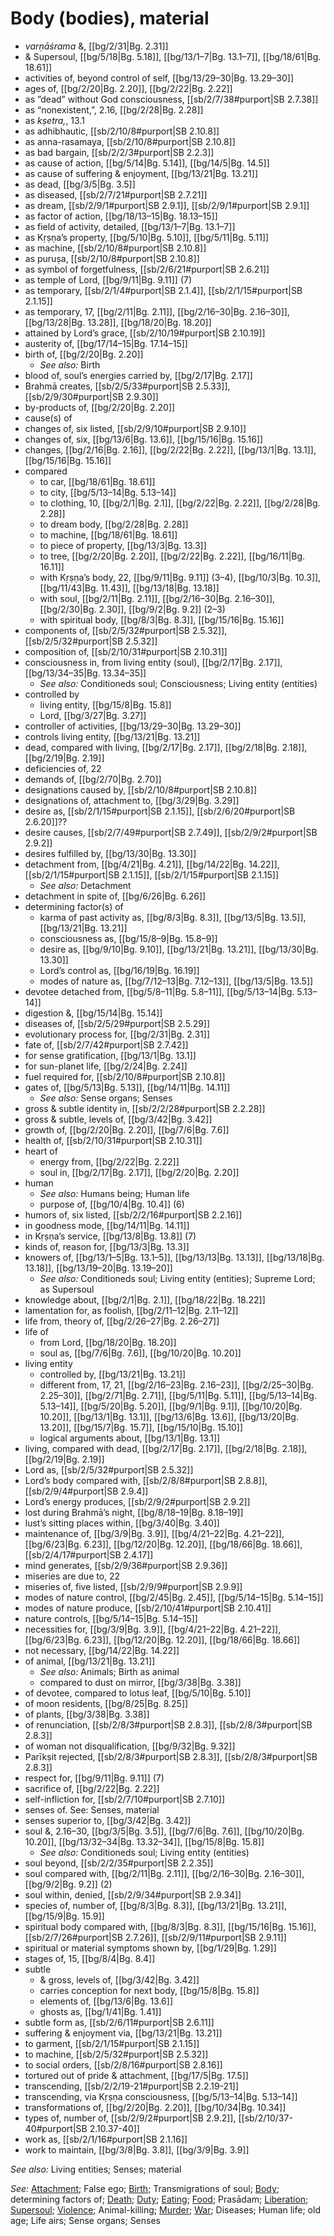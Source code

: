 # Body (bodies), material

* *varṇāśrama* &, [[bg/2/31|Bg. 2.31]]
* & Supersoul, [[bg/5/18|Bg. 5.18]], [[bg/13/1–7|Bg. 13.1–7]], [[bg/18/61|Bg. 18.61]]
* activities of, beyond control of self, [[bg/13/29–30|Bg. 13.29–30]]
* ages of, [[bg/2/20|Bg. 2.20]], [[bg/2/22|Bg. 2.22]]
* as ”dead” without God consciousness, [[sb/2/7/38#purport|SB 2.7.38]]
* as “nonexistent,”, 2.16, [[bg/2/28|Bg. 2.28]]
* as *kṣetra,*, 13.1
* as adhibhautic, [[sb/2/10/8#purport|SB 2.10.8]]
* as anna-rasamaya, [[sb/2/10/8#purport|SB 2.10.8]]
* as bad bargain, [[sb/2/2/3#purport|SB 2.2.3]]
* as cause of action, [[bg/5/14|Bg. 5.14]], [[bg/14/5|Bg. 14.5]]
* as cause of suffering & enjoyment, [[bg/13/21|Bg. 13.21]]
* as dead, [[bg/3/5|Bg. 3.5]]
* as diseased, [[sb/2/7/21#purport|SB 2.7.21]]
* as dream, [[sb/2/9/1#purport|SB 2.9.1]], [[sb/2/9/1#purport|SB 2.9.1]]
* as factor of action, [[bg/18/13–15|Bg. 18.13–15]]
* as field of activity, detailed, [[bg/13/1–7|Bg. 13.1–7]]
* as Kṛṣṇa’s property, [[bg/5/10|Bg. 5.10]], [[bg/5/11|Bg. 5.11]]
* as machine, [[sb/2/10/8#purport|SB 2.10.8]]
* as puruṣa, [[sb/2/10/8#purport|SB 2.10.8]]
* as symbol of forgetfulness, [[sb/2/6/21#purport|SB 2.6.21]]
* as temple of Lord, [[bg/9/11|Bg. 9.11]] (7)
* as temporary, [[sb/2/1/4#purport|SB 2.1.4]], [[sb/2/1/15#purport|SB 2.1.15]]
* as temporary, 17, [[bg/2/11|Bg. 2.11]], [[bg/2/16–30|Bg. 2.16–30]], [[bg/13/28|Bg. 13.28]], [[bg/18/20|Bg. 18.20]]
* attained by Lord’s grace, [[sb/2/10/19#purport|SB 2.10.19]]
* austerity of, [[bg/17/14–15|Bg. 17.14–15]]
* birth of, [[bg/2/20|Bg. 2.20]]
  * *See also:* Birth
* blood of, soul’s energies carried by, [[bg/2/17|Bg. 2.17]]
* Brahmā creates, [[sb/2/5/33#purport|SB 2.5.33]], [[sb/2/9/30#purport|SB 2.9.30]]
* by-products of, [[bg/2/20|Bg. 2.20]]
* cause(s) of
* changes of, six listed, [[sb/2/9/10#purport|SB 2.9.10]]
* changes of, six, [[bg/13/6|Bg. 13.6]], [[bg/15/16|Bg. 15.16]]
* changes, [[bg/2/16|Bg. 2.16]], [[bg/2/22|Bg. 2.22]], [[bg/13/1|Bg. 13.1]], [[bg/15/16|Bg. 15.16]]
* compared
  * to car, [[bg/18/61|Bg. 18.61]]
  * to city, [[bg/5/13–14|Bg. 5.13–14]]
  * to clothing, 10, [[bg/2/1|Bg. 2.1]], [[bg/2/22|Bg. 2.22]], [[bg/2/28|Bg. 2.28]]
  * to dream body, [[bg/2/28|Bg. 2.28]]
  * to machine, [[bg/18/61|Bg. 18.61]]
  * to piece of property, [[bg/13/3|Bg. 13.3]]
  * to tree, [[bg/2/20|Bg. 2.20]], [[bg/2/22|Bg. 2.22]], [[bg/16/11|Bg. 16.11]]
  * with Kṛṣṇa’s body, 22, [[bg/9/11|Bg. 9.11]] (3–4), [[bg/10/3|Bg. 10.3]], [[bg/11/43|Bg. 11.43]], [[bg/13/18|Bg. 13.18]]
  * with soul, [[bg/2/11|Bg. 2.11]], [[bg/2/16–30|Bg. 2.16–30]], [[bg/2/30|Bg. 2.30]], [[bg/9/2|Bg. 9.2]] (2–3)
  * with spiritual body, [[bg/8/3|Bg. 8.3]], [[bg/15/16|Bg. 15.16]]
* components of, [[sb/2/5/32#purport|SB 2.5.32]], [[sb/2/5/32#purport|SB 2.5.32]]
* composition of, [[sb/2/10/31#purport|SB 2.10.31]]
* consciousness in, from living entity (soul), [[bg/2/17|Bg. 2.17]], [[bg/13/34–35|Bg. 13.34–35]]
  * *See also:* Conditioneds soul; Consciousness; Living entity (entities)
* controlled by
  * living entity, [[bg/15/8|Bg. 15.8]]
  * Lord, [[bg/3/27|Bg. 3.27]]
* controller of activities, [[bg/13/29–30|Bg. 13.29–30]]
* controls living entity, [[bg/13/21|Bg. 13.21]]
* dead, compared with living, [[bg/2/17|Bg. 2.17]], [[bg/2/18|Bg. 2.18]], [[bg/2/19|Bg. 2.19]]
* deficiencies of, 22
* demands of, [[bg/2/70|Bg. 2.70]]
* designations caused by, [[sb/2/10/8#purport|SB 2.10.8]]
* designations of, attachment to, [[bg/3/29|Bg. 3.29]]
* desire as, [[sb/2/1/15#purport|SB 2.1.15]], [[sb/2/6/20#purport|SB 2.6.20]]??
* desire causes, [[sb/2/7/49#purport|SB 2.7.49]], [[sb/2/9/2#purport|SB 2.9.2]]
* desires fulfilled by, [[bg/13/30|Bg. 13.30]]
* detachment from, [[bg/4/21|Bg. 4.21]], [[bg/14/22|Bg. 14.22]], [[sb/2/1/15#purport|SB 2.1.15]], [[sb/2/1/15#purport|SB 2.1.15]]
  * *See also:* Detachment
* detachment in spite of, [[bg/6/26|Bg. 6.26]]
* determining factor(s) of
  * karma of past activity as, [[bg/8/3|Bg. 8.3]], [[bg/13/5|Bg. 13.5]], [[bg/13/21|Bg. 13.21]]
  * consciousness as, [[bg/15/8–9|Bg. 15.8–9]]
  * desire as, [[bg/9/10|Bg. 9.10]], [[bg/13/21|Bg. 13.21]], [[bg/13/30|Bg. 13.30]]
  * Lord’s control as, [[bg/16/19|Bg. 16.19]]
  * modes of nature as, [[bg/7/12–13|Bg. 7.12–13]], [[bg/13/5|Bg. 13.5]]
* devotee detached from, [[bg/5/8–11|Bg. 5.8–11]], [[bg/5/13–14|Bg. 5.13–14]]
* digestion &, [[bg/15/14|Bg. 15.14]]
* diseases of, [[sb/2/5/29#purport|SB 2.5.29]]
* evolutionary process for, [[bg/2/31|Bg. 2.31]]
* fate of, [[sb/2/7/42#purport|SB 2.7.42]]
* for sense gratification, [[bg/13/1|Bg. 13.1]]
* for sun-planet life, [[bg/2/24|Bg. 2.24]]
* fuel required for, [[sb/2/10/8#purport|SB 2.10.8]]
* gates of, [[bg/5/13|Bg. 5.13]], [[bg/14/11|Bg. 14.11]]
  * *See also:* Sense organs; Senses
* gross & subtle identity in, [[sb/2/2/28#purport|SB 2.2.28]]
* gross & subtle, levels of, [[bg/3/42|Bg. 3.42]]
* growth of, [[bg/2/20|Bg. 2.20]], [[bg/7/6|Bg. 7.6]]
* health of, [[sb/2/10/31#purport|SB 2.10.31]]
* heart of
  * energy from, [[bg/2/22|Bg. 2.22]]
  * soul in, [[bg/2/17|Bg. 2.17]], [[bg/2/20|Bg. 2.20]]
* human
  * *See also:* Humans being; Human life
  * purpose of, [[bg/10/4|Bg. 10.4]] (6)
* humors of, six listed, [[sb/2/2/16#purport|SB 2.2.16]]
* in goodness mode, [[bg/14/11|Bg. 14.11]]
* in Kṛṣṇa’s service, [[bg/13/8|Bg. 13.8]] (7)
* kinds of, reason for, [[bg/13/3|Bg. 13.3]]
* knowers of, [[bg/13/1–5|Bg. 13.1–5]], [[bg/13/13|Bg. 13.13]], [[bg/13/18|Bg. 13.18]], [[bg/13/19–20|Bg. 13.19–20]]
  * *See also:* Conditioneds soul; Living entity (entities); Supreme Lord; as Supersoul
* knowledge about, [[bg/2/1|Bg. 2.1]], [[bg/18/22|Bg. 18.22]]
* lamentation for, as foolish, [[bg/2/11–12|Bg. 2.11–12]]
* life from, theory of, [[bg/2/26–27|Bg. 2.26–27]]
* life of
  * from Lord, [[bg/18/20|Bg. 18.20]]
  * soul as, [[bg/7/6|Bg. 7.6]], [[bg/10/20|Bg. 10.20]]
* living entity
  * controlled by, [[bg/13/21|Bg. 13.21]]
  * different from, 17, 21, [[bg/2/16–23|Bg. 2.16–23]], [[bg/2/25–30|Bg. 2.25–30]], [[bg/2/71|Bg. 2.71]], [[bg/5/11|Bg. 5.11]], [[bg/5/13–14|Bg. 5.13–14]], [[bg/5/20|Bg. 5.20]], [[bg/9/1|Bg. 9.1]], [[bg/10/20|Bg. 10.20]], [[bg/13/1|Bg. 13.1]], [[bg/13/6|Bg. 13.6]], [[bg/13/20|Bg. 13.20]], [[bg/15/7|Bg. 15.7]], [[bg/15/10|Bg. 15.10]]
  * logical arguments about, [[bg/13/1|Bg. 13.1]]
* living, compared with dead, [[bg/2/17|Bg. 2.17]], [[bg/2/18|Bg. 2.18]], [[bg/2/19|Bg. 2.19]]
* Lord as, [[sb/2/5/32#purport|SB 2.5.32]]
* Lord’s body compared with, [[sb/2/8/8#purport|SB 2.8.8]], [[sb/2/9/4#purport|SB 2.9.4]]
* Lord’s energy produces, [[sb/2/9/2#purport|SB 2.9.2]]
* lost during Brahmā’s night, [[bg/8/18–19|Bg. 8.18–19]]
* lust’s sitting places within, [[bg/3/40|Bg. 3.40]]
* maintenance of, [[bg/3/9|Bg. 3.9]], [[bg/4/21–22|Bg. 4.21–22]], [[bg/6/23|Bg. 6.23]], [[bg/12/20|Bg. 12.20]], [[bg/18/66|Bg. 18.66]], [[sb/2/4/17#purport|SB 2.4.17]]
* mind generates, [[sb/2/9/36#purport|SB 2.9.36]]
* miseries are due to, 22
* miseries of, five listed, [[sb/2/9/9#purport|SB 2.9.9]]
* modes of nature control, [[bg/2/45|Bg. 2.45]], [[bg/5/14–15|Bg. 5.14–15]]
* modes of nature produce, [[sb/2/10/41#purport|SB 2.10.41]]
* nature controls, [[bg/5/14–15|Bg. 5.14–15]]
* necessities for, [[bg/3/9|Bg. 3.9]], [[bg/4/21–22|Bg. 4.21–22]], [[bg/6/23|Bg. 6.23]], [[bg/12/20|Bg. 12.20]], [[bg/18/66|Bg. 18.66]]
* not necessary, [[bg/14/22|Bg. 14.22]]
* of animal, [[bg/13/21|Bg. 13.21]]
  * *See also:* Animals; Birth as animal
  * compared to dust on mirror, [[bg/3/38|Bg. 3.38]]
* of devotee, compared to lotus leaf, [[bg/5/10|Bg. 5.10]]
* of moon residents, [[bg/8/25|Bg. 8.25]]
* of plants, [[bg/3/38|Bg. 3.38]]
* of renunciation, [[sb/2/8/3#purport|SB 2.8.3]], [[sb/2/8/3#purport|SB 2.8.3]]
* of woman not disqualification, [[bg/9/32|Bg. 9.32]]
* Parīkṣit rejected, [[sb/2/8/3#purport|SB 2.8.3]], [[sb/2/8/3#purport|SB 2.8.3]]
* respect for, [[bg/9/11|Bg. 9.11]] (7)
* sacrifice of, [[bg/2/22|Bg. 2.22]]
* self-infliction for, [[sb/2/7/10#purport|SB 2.7.10]]
* senses of. See: Senses, material
* senses superior to, [[bg/3/42|Bg. 3.42]]
* soul &, 2.16–30, [[bg/3/5|Bg. 3.5]], [[bg/7/6|Bg. 7.6]], [[bg/10/20|Bg. 10.20]], [[bg/13/32–34|Bg. 13.32–34]], [[bg/15/8|Bg. 15.8]]
  * *See also:* Conditioneds soul; Living entity (entities)
* soul beyond, [[sb/2/2/35#purport|SB 2.2.35]]
* soul compared with, [[bg/2/11|Bg. 2.11]], [[bg/2/16–30|Bg. 2.16–30]], [[bg/9/2|Bg. 9.2]] (2)
* soul within, denied, [[sb/2/9/34#purport|SB 2.9.34]]
* species of, number of, [[bg/8/3|Bg. 8.3]], [[bg/13/21|Bg. 13.21]], [[bg/15/9|Bg. 15.9]]
* spiritual body compared with, [[bg/8/3|Bg. 8.3]], [[bg/15/16|Bg. 15.16]], [[sb/2/7/26#purport|SB 2.7.26]], [[sb/2/9/11#purport|SB 2.9.11]]
* spiritual or material symptoms shown by, [[bg/1/29|Bg. 1.29]]
* stages of, 15, [[bg/8/4|Bg. 8.4]]
* subtle
  * & gross, levels of, [[bg/3/42|Bg. 3.42]]
  * carries conception for next body, [[bg/15/8|Bg. 15.8]]
  * elements of, [[bg/13/6|Bg. 13.6]]
  * ghosts as, [[bg/1/41|Bg. 1.41]]
* subtle form as, [[sb/2/6/11#purport|SB 2.6.11]]
* suffering & enjoyment via, [[bg/13/21|Bg. 13.21]]
* to garment, [[sb/2/1/15#purport|SB 2.1.15]]
* to machine, [[sb/2/5/32#purport|SB 2.5.32]]
* to social orders, [[sb/2/8/16#purport|SB 2.8.16]]
* tortured out of pride & attachment, [[bg/17/5|Bg. 17.5]]
* transcending, [[sb/2/2/19-21#purport|SB 2.2.19-21]]
* transcending, via Kṛṣṇa consciousness, [[bg/5/13–14|Bg. 5.13–14]]
* transformations of, [[bg/2/20|Bg. 2.20]], [[bg/10/34|Bg. 10.34]]
* types of, number of, [[sb/2/9/2#purport|SB 2.9.2]], [[sb/2/10/37-40#purport|SB 2.10.37-40]]
* work as, [[sb/2/1/16#purport|SB 2.1.16]]
* work to maintain, [[bg/3/8|Bg. 3.8]], [[bg/3/9|Bg. 3.9]]

*See also:* Living entities; Senses; material

*See:* [Attachment](entries/attachment.md); False ego; [Birth](entries/birth.md); Transmigrations of soul; [Body](entries/body.md); determining factors of; [Death](entries/death.md); [Duty](entries/duties.md); [Eating](entries/eating.md); [Food](entries/food.md); Prasādam; [Liberation](entries/liberation.md); [Supersoul](entries/supersoul.md); [Violence](entries/violence.md); Animal-killing; [Murder](entries/murder.md); [War](entries/war.md); Diseases; Human life; old age; Life airs; Sense organs; Senses
